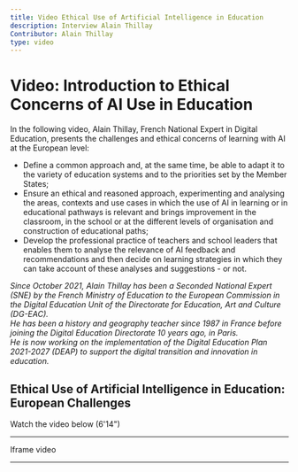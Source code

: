 ```yaml
---
title: Video Ethical Use of Artificial Intelligence in Education
description: Interview Alain Thillay
Contributor: Alain Thillay
type: video
---
```


# Video: Introduction to Ethical Concerns of AI Use in Education

In the following video, Alain Thillay, French National Expert in Digital Education, presents the challenges and ethical concerns of learning with AI at the European level:
- Define a common approach and, at the same time, be able to adapt it to the variety of education systems and to the priorities set by the Member States;
- Ensure an ethical and reasoned approach, experimenting and analysing the areas, contexts and use cases in which the use of AI in learning or in educational pathways is relevant and brings improvement in the classroom, in the school or at the different levels of organisation and construction of educational paths;
- Develop the professional practice of teachers and school leaders that enables them to analyse the relevance of AI feedback and recommendations and then decide on learning strategies in which they can take account of these analyses and suggestions - or not.

*Since October 2021, Alain Thillay has been a Seconded National Expert (SNE) by the French Ministry of Education to the European Commission in the Digital Education Unit of the Directorate for Education, Art and Culture (DG-EAC).*  
*He has been a history and geography teacher since 1987 in France before joining the Digital Education Directorate 10 years ago, in Paris.*  
*He is now working on the implementation of the Digital Education Plan 2021-2027 (DEAP) to support the digital transition and innovation in education.*

## Ethical Use of Artificial Intelligence in Education: European Challenges  
Watch the video below (6'14")
____________________
Iframe video
____________________
